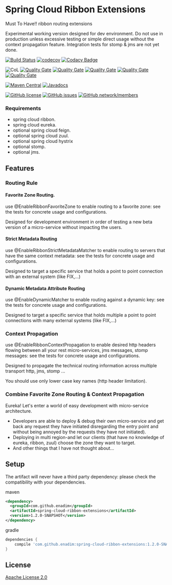 # Spring Cloud Ribbon Extensions
Must To Have!! ribbon routing extensions

Experimental working version designed for dev environment.
Do not use in production unless excessive testing or simple direct usage without the context propagation feature.
Integration tests for stomp & jms are not yet done.

[![Build Status](https://travis-ci.org/enadim/spring-cloud-ribbon-extensions.svg?branch=develop)](https://travis-ci.org/enadim/spring-cloud-ribbon-extensions)
[![codecov](https://codecov.io/gh/enadim/spring-cloud-ribbon-extensions/branch/develop/graph/badge.svg)](https://codecov.io/gh/enadim/spring-cloud-ribbon-extensions)
[![Codacy Badge](https://api.codacy.com/project/badge/Grade/bf7e3455f2894da19b1e250173c9ace1)](https://www.codacy.com/app/enadim/spring-cloud-ribbon-extensions?utm_source=github.com&amp;utm_medium=referral&amp;utm_content=enadim/spring-cloud-ribbon-extensions&amp;utm_campaign=Badge_Grade)

![CoL](https://tokei.rs/b1/github/enadim/spring-cloud-ribbon-extensions)
[![Quality Gate](https://sonarcloud.io/api/badges/measure?key=enadim:spring-cloud-ribbon-extensions:develop&metric=reliability_rating)](https://sonarcloud.io/component_measures?id=enadim%3Aspring-cloud-ribbon-extensions%3Adevelop&metric=reliability_rating)
[![Quality Gate](https://sonarcloud.io/api/badges/measure?key=enadim:spring-cloud-ribbon-extensions:develop&metric=security_rating)](https://sonarcloud.io/component_measures?id=enadim%3Aspring-cloud-ribbon-extensions%3Adevelop&metric=security_rating)
[![Quality Gate](https://sonarcloud.io/api/badges/measure?key=enadim:spring-cloud-ribbon-extensions:develop&metric=sqale_rating)](https://sonarcloud.io/component_measures?id=enadim%3Aspring-cloud-ribbon-extensions%3Adevelop&metric=sqale_rating)
[![Quality Gate](https://sonarcloud.io/api/badges/measure?key=enadim:spring-cloud-ribbon-extensions:develop&metric=coverage)](https://sonarcloud.io/component_measures?id=enadim%3Aspring-cloud-ribbon-extensions%3Adevelop&metric=Coverage)
[![Quality Gate](https://sonarcloud.io/api/badges/measure?key=enadim:spring-cloud-ribbon-extensions:develop&metric=duplicated_lines_density)](https://sonarcloud.io/component_measures?id=enadim%3Aspring-cloud-ribbon-extensions%3Adevelop&metric=Duplications)

[![Maven Central](https://img.shields.io/maven-central/v/enadim/spring-cloud-ribbon-extensions.svg)](http://search.maven.org/#artifactdetails%7Ccom.github.enadim%7Cspring-cloud-ribbon-extensions%7C1.2.0-SNAPSHOT%7C)
[![Javadocs](http://www.javadoc.io/badge/com.github.enadim/spring-cloud-ribbon-extensions.svg)](http://www.javadoc.io/doc/com.github.enadim/spring-cloud-ribbon-extensions)

[![GitHub license](https://img.shields.io/github/license/enadim/spring-cloud-ribbon-extensions.svg)](https://github.com/enadim/spring-cloud-ribbon-extensions/develop/LICENSE)
[![GitHub issues](https://img.shields.io/github/issues/enadim/spring-cloud-ribbon-extensions.svg)](https://github.com/enadim/spring-cloud-ribbon-extensions/issues)
[![GitHub network/members](https://img.shields.io/github/forks/enadim/spring-cloud-ribbon-extensions.svg)](https://github.com/enadim/spring-cloud-ribbon-extensions/network/members)

### Requirements
* spring cloud ribbon.
* spring cloud eureka.
* optional spring cloud feign.
* optional spring cloud zuul.
* optional spring cloud hystrix
* optional stomp.
* optional jms.


## Features

### Routing Rule
#### Favorite Zone Routing.
use @EnableRibbonFavoriteZone to enable routing to a favorite zone: see the tests for concrete usage and configurations.

Designed for development environment in order of testing a new beta version of a micro-service without impacting the users.

#### Strict Metadata Routing
use @EnableRibbonStrictMetadataMatcher to enable routing to servers that have the same context metadata: see the tests for concrete usage and configurations.

Designed to target a specific service that holds a point to point connection with an external system (like FIX,...)


#### Dynamic Metadata Attribute Routing
use @EnableDynamicMatcher to enable routing against a dynamic key: see the tests for concrete usage and configurations.

Designed to target a specific service that holds multiple a point to point connections with many external systems (like FIX,...)

### Context Propagation
use @EnableRibbonContextPropagation to enable desired http headers flowing between all your rest micro-services, jms messages, stomp messages: see the tests for concrete usage and configurations.

Designed to propagate the technical routing information across multiple transport http, jms, stomp ...

You should use only lower case key names (http header limitation).

### Combine Favorite Zone Routing & Context Propagation
Eureka! Let's enter a world of easy development with micro-service architecture.
* Developers are able to deploy & debug their own micro-service and get back any request they have initiated disregarding the entry point and without being annoyed by the requests they have not initiated).
* Deploying in multi region-and let our clients (that have no knowledge of eureka, ribbon, zuul) choose the zone they want to target.
* And other things that I have not thought about...

## Setup
The artifact will never have a third party dependency: please check the compatibility with your dependencies.

maven
```xml
<dependency>
  <groupId>com.github.enadim</groupId>
  <artifactId>spring-cloud-ribbon-extensions</artifactId>
  <version>1.2.0-SNAPSHOT</version>
</dependency>
```

gradle
```gradle
dependencies {
    compile 'com.github.enadim:spring-cloud-ribbon-extensions:1.2.0-SNAPSHOT'
}
```

## License

[Apache License 2.0](https://www.apache.org/licenses/LICENSE-2.0)

